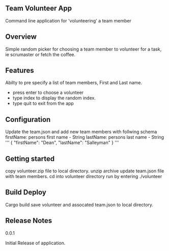 ## Team Volunteer App
Command line application for 'volunteering' a team member

## Overview
Simple random picker for choosing a team member to volunteer for a task, ie scrumaster or fetch the coffee.

## Features
Abilty to pre specify a list of team members, First and Last name.
- press enter to choose a volunteer
- type index to display the random index.
- type quit to exit from the app

## Configuration
Update the team.json and add new team members with follwing schema
firstName: persons first name - String
lastName: persons last name - String
'''
    {
        "firstName": "Dean",
        "lastName": "Salleyman"
    }
    '''
## Getting started
copy volunteer.zip file to local directory.
unzip archive
update team.json file with team members.
cd into volunteer directory
run by entering ./volunteer

## Build Deploy
Cargo build 
save volunteer and assocated team.json to local directory.



## Release Notes
0.0.1

Initial Release of application.